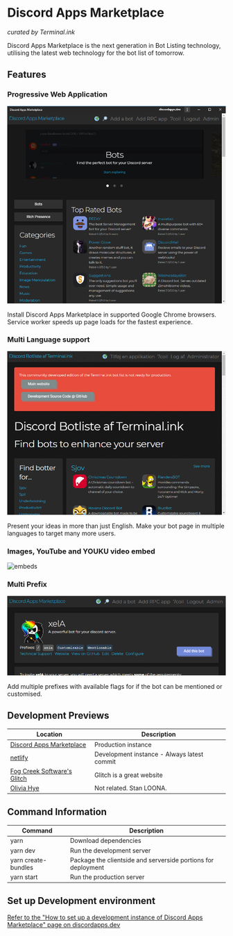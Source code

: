 # Discord Apps Marketplace
_curated by Terminal.ink_

Discord Apps Marketplace is the next generation in Bot Listing technology,
utilising the latest web technology for the bot list of tomorrow.

## Features
### Progressive Web Application
![pwa](.github/pwa.png)

Install Discord Apps Marketplace in supported Google Chrome browsers.
Service worker speeds up page loads for the fastest experience.

### Multi Language support
![i18n](.github/languages.gif)

Present your ideas in more than just English.
Make your bot page in multiple languages to target many more users.

### Images, YouTube and YOUKU video embed
![embeds](.github/embeds.gif)


### Multi Prefix
![prefixes](.github/prefixes.png)

Add multiple prefixes with available flags for if the bot can be mentioned or customised.

## Development Previews
Location                                                          | Description
----------------------------------------------------------------- | -----------------
[Discord Apps Marketplace](https://discordapps.dev/)              | Production instance
[netlify](https://twink.netlify.com/)                             | Development instance - Always latest commit
[Fog Creek Software's Glitch](https://discordapps-dev.glitch.me/) | Glitch is a great website
[Olivia Hye](https://www.youtube.com/watch?v=UkY8HvgvBJ8)         | Not related. Stan LOONA.

## Command Information
Command             | Description
------------------- | ---------------
yarn                | Download dependencies
yarn dev            | Run the development server
yarn create-bundles | Package the clientside and serverside portions for deployment
yarn start          | Run the production server

## Set up Development environment
[Refer to the "How to set up a development instance of Discord Apps Marketplace" page on discordapps.dev](https://discordapps.dev/en-GB/posts/docs/20190416-development-instance/)

<!--
## Sponsors
This project is funded by people who keep the open source community alive.
-->
